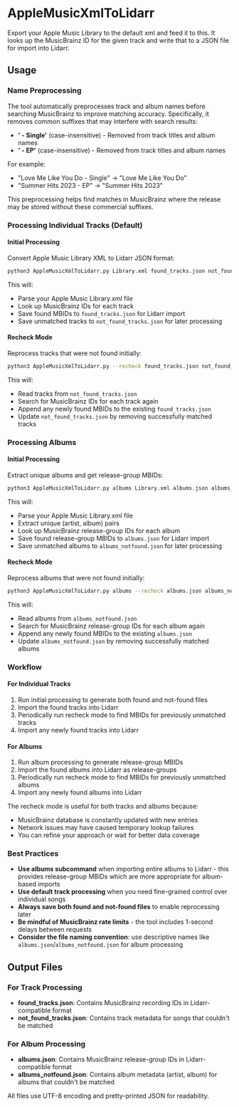# AppleMusicXmlToLidarr

Export your Apple Music Library to the default xml and feed it to this. It looks up the MusicBrainz ID for the given track and write that to a JSON file for import into Lidarr.

## Usage

### Name Preprocessing

The tool automatically preprocesses track and album names before searching MusicBrainz to improve matching accuracy. Specifically, it removes common suffixes that may interfere with search results:

- **' - Single'** (case-insensitive) - Removed from track titles and album names
- **' - EP'** (case-insensitive) - Removed from track titles and album names  

For example:
- "Love Me Like You Do - Single" → "Love Me Like You Do"
- "Summer Hits 2023 - EP" → "Summer Hits 2023"

This preprocessing helps find matches in MusicBrainz where the release may be stored without these commercial suffixes.

### Processing Individual Tracks (Default)

#### Initial Processing
Convert Apple Music Library XML to Lidarr JSON format:

```bash
python3 AppleMusicXmlToLidarr.py Library.xml found_tracks.json not_found_tracks.json
```

This will:
- Parse your Apple Music Library.xml file
- Look up MusicBrainz IDs for each track
- Save found MBIDs to `found_tracks.json` for Lidarr import
- Save unmatched tracks to `not_found_tracks.json` for later processing

#### Recheck Mode
Reprocess tracks that were not found initially:

```bash
python3 AppleMusicXmlToLidarr.py --recheck found_tracks.json not_found_tracks.json
```

This will:
- Read tracks from `not_found_tracks.json`
- Search for MusicBrainz IDs for each track again
- Append any newly found MBIDs to the existing `found_tracks.json`
- Update `not_found_tracks.json` by removing successfully matched tracks

### Processing Albums

#### Initial Processing
Extract unique albums and get release-group MBIDs:

```bash
python3 AppleMusicXmlToLidarr.py albums Library.xml albums.json albums_notfound.json
```

This will:
- Parse your Apple Music Library.xml file
- Extract unique (artist, album) pairs
- Look up MusicBrainz release-group IDs for each album
- Save found release-group MBIDs to `albums.json` for Lidarr import
- Save unmatched albums to `albums_notfound.json` for later processing

#### Recheck Mode
Reprocess albums that were not found initially:

```bash
python3 AppleMusicXmlToLidarr.py albums --recheck albums.json albums_notfound.json
```

This will:
- Read albums from `albums_notfound.json`
- Search for MusicBrainz release-group IDs for each album again
- Append any newly found MBIDs to the existing `albums.json`
- Update `albums_notfound.json` by removing successfully matched albums

### Workflow

#### For Individual Tracks
1. Run initial processing to generate both found and not-found files
2. Import the found tracks into Lidarr
3. Periodically run recheck mode to find MBIDs for previously unmatched tracks
4. Import any newly found tracks into Lidarr

#### For Albums
1. Run album processing to generate release-group MBIDs
2. Import the found albums into Lidarr as release-groups
3. Periodically run recheck mode to find MBIDs for previously unmatched albums
4. Import any newly found albums into Lidarr

The recheck mode is useful for both tracks and albums because:
- MusicBrainz database is constantly updated with new entries
- Network issues may have caused temporary lookup failures
- You can refine your approach or wait for better data coverage

### Best Practices

- **Use albums subcommand** when importing entire albums to Lidarr - this provides release-group MBIDs which are more appropriate for album-based imports
- **Use default track processing** when you need fine-grained control over individual songs
- **Always save both found and not-found files** to enable reprocessing later
- **Be mindful of MusicBrainz rate limits** - the tool includes 1-second delays between requests
- **Consider the file naming convention**: use descriptive names like `albums.json`/`albums_notfound.json` for album processing

## Output Files

### For Track Processing
- **found_tracks.json**: Contains MusicBrainz recording IDs in Lidarr-compatible format
- **not_found_tracks.json**: Contains track metadata for songs that couldn't be matched

### For Album Processing  
- **albums.json**: Contains MusicBrainz release-group IDs in Lidarr-compatible format
- **albums_notfound.json**: Contains album metadata (artist, album) for albums that couldn't be matched

All files use UTF-8 encoding and pretty-printed JSON for readability.
